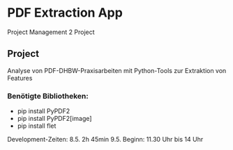 # PDF Extraction App
Project Management 2 Project

## Project
Analyse von PDF-DHBW-Praxisarbeiten mit Python-Tools zur Extraktion von Features

### Benötigte Bibliotheken:
- pip install PyPDF2
- pip install PyPDF2[image]
- pip install flet

Development-Zeiten:
8.5. 2h 45min
9.5. Beginn: 11.30 Uhr bis 14 Uhr
